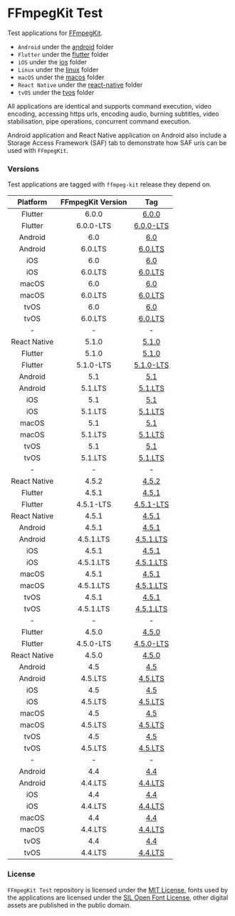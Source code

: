 # FFmpegKit Test

Test applications for [FFmpegKit](https://github.com/arthenica/ffmpeg-kit).

- `Android` under the [android](https://github.com/arthenica/ffmpeg-kit-test/tree/main/android) folder
- `Flutter` under the [flutter](https://github.com/arthenica/ffmpeg-kit-test/tree/main/flutter) folder
- `iOS` under the [ios](https://github.com/arthenica/ffmpeg-kit-test/tree/main/ios) folder
- `Linux` under the [linux](https://github.com/arthenica/ffmpeg-kit-test/tree/main/linux) folder
- `macOS` under the [macos](https://github.com/arthenica/ffmpeg-kit-test/tree/main/macos) folder
- `React Native` under the [react-native](https://github.com/arthenica/ffmpeg-kit-test/tree/main/react-native) folder
- `tvOS` under the [tvos](https://github.com/arthenica/ffmpeg-kit-test/tree/main/tvos) folder

All applications are identical and supports command execution, video encoding, accessing https urls, encoding audio,
burning subtitles, video stabilisation, pipe operations, concurrent command execution.

Android application and React Native application on Android also include a Storage Access Framework (SAF) tab to 
demonstrate how SAF uris can be used with `FFmpegKit`.

### Versions

Test applications are tagged with `ffmpeg-kit` release they depend on.

|  Platform | FFmpegKit Version |                                        Tag                                        |
| :----: |:-----------------:|:---------------------------------------------------------------------------------:|
| Flutter |     6.0.0      |     [6.0.0](https://github.com/arthenica/ffmpeg-kit-test/tree/flutter.v6.0.0)     |
| Flutter |     6.0.0-LTS     | [6.0.0-LTS](https://github.com/arthenica/ffmpeg-kit-test/tree/flutter.v6.0.0.lts) |
| Android |        6.0        |       [6.0](https://github.com/arthenica/ffmpeg-kit-test/tree/android.v6.0)       |
| Android |      6.0.LTS      |   [6.0.LTS](https://github.com/arthenica/ffmpeg-kit-test/tree/android.v6.0.lts)   |
| iOS |        6.0        |         [6.0](https://github.com/arthenica/ffmpeg-kit-test/tree/ios.v6.0)         |
| iOS |      6.0.LTS      |    [6.0.LTS](https://github.com/arthenica/ffmpeg-kit-test/tree/ios.v6.0.lts)    |
| macOS |        6.0        |       [6.0](https://github.com/arthenica/ffmpeg-kit-test/tree/macos.v6.0)       |
| macOS |      6.0.LTS      |   [6.0.LTS](https://github.com/arthenica/ffmpeg-kit-test/tree/macos.v6.0.lts)   |
| tvOS |        6.0        |       [6.0](https://github.com/arthenica/ffmpeg-kit-test/tree/tvos.v6.0)        |
| tvOS |      6.0.LTS      |   [6.0.LTS](https://github.com/arthenica/ffmpeg-kit-test/tree/tvos.v6.0.lts)    |
| - |         -         |                                         -                                         |
| React Native |       5.1.0       |     [5.1.0](https://github.com/arthenica/ffmpeg-kit-test/tree/react.native.v5.1.0)     |
| Flutter |       5.1.0       |     [5.1.0](https://github.com/arthenica/ffmpeg-kit-test/tree/flutter.v5.1.0)     |
| Flutter |     5.1.0-LTS     | [5.1.0-LTS](https://github.com/arthenica/ffmpeg-kit-test/tree/flutter.v5.1.0.lts) |
| Android |        5.1        |       [5.1](https://github.com/arthenica/ffmpeg-kit-test/tree/android.v5.1)       |
| Android |      5.1.LTS      |   [5.1.LTS](https://github.com/arthenica/ffmpeg-kit-test/tree/android.v5.1.lts)   |
| iOS |        5.1        |         [5.1](https://github.com/arthenica/ffmpeg-kit-test/tree/ios.v5.1)         |
| iOS |      5.1.LTS      |     [5.1.LTS](https://github.com/arthenica/ffmpeg-kit-test/tree/ios.v5.1.lts)     |
| macOS |        5.1        |        [5.1](https://github.com/arthenica/ffmpeg-kit-test/tree/macos.v5.1)        |
| macOS |      5.1.LTS      |    [5.1.LTS](https://github.com/arthenica/ffmpeg-kit-test/tree/macos.v5.1.lts)    |
| tvOS |        5.1        |        [5.1](https://github.com/arthenica/ffmpeg-kit-test/tree/tvos.v5.1)         |
| tvOS |      5.1.LTS      |    [5.1.LTS](https://github.com/arthenica/ffmpeg-kit-test/tree/tvos.v5.1.lts)     |
| - |         -         |                                         -                                         |
| React Native |       4.5.2       |  [4.5.2](https://github.com/arthenica/ffmpeg-kit-test/tree/react.native.v4.5.2)   |
| Flutter |       4.5.1       |     [4.5.1](https://github.com/arthenica/ffmpeg-kit-test/tree/flutter.v4.5.1)     |
| Flutter |     4.5.1-LTS     | [4.5.1-LTS](https://github.com/arthenica/ffmpeg-kit-test/tree/flutter.v4.5.1.lts) |
| React Native |       4.5.1       |  [4.5.1](https://github.com/arthenica/ffmpeg-kit-test/tree/react.native.v4.5.1)   |
| Android |       4.5.1       |     [4.5.1](https://github.com/arthenica/ffmpeg-kit-test/tree/android.v4.5.1)     |
| Android |     4.5.1.LTS     | [4.5.1.LTS](https://github.com/arthenica/ffmpeg-kit-test/tree/android.v4.5.1.lts) |
| iOS |       4.5.1       |       [4.5.1](https://github.com/arthenica/ffmpeg-kit-test/tree/ios.v4.5.1)       |
| iOS |     4.5.1.LTS     |   [4.5.1.LTS](https://github.com/arthenica/ffmpeg-kit-test/tree/ios.v4.5.1.lts)   |
| macOS |       4.5.1       |      [4.5.1](https://github.com/arthenica/ffmpeg-kit-test/tree/macos.v4.5.1)      |
| macOS |     4.5.1.LTS     |  [4.5.1.LTS](https://github.com/arthenica/ffmpeg-kit-test/tree/macos.v4.5.1.lts)  |
| tvOS |       4.5.1       |      [4.5.1](https://github.com/arthenica/ffmpeg-kit-test/tree/tvos.v4.5.1)       |
| tvOS |     4.5.1.LTS     |  [4.5.1.LTS](https://github.com/arthenica/ffmpeg-kit-test/tree/tvos.v4.5.1.lts)   |
| - |         -         |                                         -                                         |
| Flutter |       4.5.0       |     [4.5.0](https://github.com/arthenica/ffmpeg-kit-test/tree/flutter.v4.5.0)     |
| Flutter |     4.5.0-LTS     | [4.5.0-LTS](https://github.com/arthenica/ffmpeg-kit-test/tree/flutter.v4.5.0.lts) |
| React Native |       4.5.0       |  [4.5.0](https://github.com/arthenica/ffmpeg-kit-test/tree/react.native.v4.5.0)   |
| Android |        4.5        |       [4.5](https://github.com/arthenica/ffmpeg-kit-test/tree/android.v4.5)       |
| Android |      4.5.LTS      |   [4.5.LTS](https://github.com/arthenica/ffmpeg-kit-test/tree/android.v4.5.lts)   |
| iOS |        4.5        |         [4.5](https://github.com/arthenica/ffmpeg-kit-test/tree/ios.v4.5)         |
| iOS |      4.5.LTS      |     [4.5.LTS](https://github.com/arthenica/ffmpeg-kit-test/tree/ios.v4.5.lts)     |
| macOS |        4.5        |        [4.5](https://github.com/arthenica/ffmpeg-kit-test/tree/macos.v4.5)        |
| macOS |      4.5.LTS      |    [4.5.LTS](https://github.com/arthenica/ffmpeg-kit-test/tree/macos.v4.5.lts)    |
| tvOS |        4.5        |        [4.5](https://github.com/arthenica/ffmpeg-kit-test/tree/tvos.v4.5)         |
| tvOS |      4.5.LTS      |    [4.5.LTS](https://github.com/arthenica/ffmpeg-kit-test/tree/tvos.v4.5.lts)     |
| - |         -         |                                         -                                         |
| Android |        4.4        |       [4.4](https://github.com/arthenica/ffmpeg-kit-test/tree/android.v4.4)       |
| Android |      4.4.LTS      |   [4.4.LTS](https://github.com/arthenica/ffmpeg-kit-test/tree/android.v4.4.lts)   |
| iOS |        4.4        |         [4.4](https://github.com/arthenica/ffmpeg-kit-test/tree/ios.v4.4)         |
| iOS |      4.4.LTS      |     [4.4.LTS](https://github.com/arthenica/ffmpeg-kit-test/tree/ios.v4.4.lts)     |
| macOS |        4.4        |        [4.4](https://github.com/arthenica/ffmpeg-kit-test/tree/macos.v4.4)        |
| macOS |      4.4.LTS      |    [4.4.LTS](https://github.com/arthenica/ffmpeg-kit-test/tree/macos.v4.4.lts)    |
| tvOS |        4.4        |        [4.4](https://github.com/arthenica/ffmpeg-kit-test/tree/tvos.v4.4)         |
| tvOS |      4.4.LTS      |    [4.4.LTS](https://github.com/arthenica/ffmpeg-kit-test/tree/tvos.v4.4.lts)     |

### License

`FFmpegKit Test` repository is licensed under the [MIT License](https://opensource.org/licenses/MIT), fonts used by 
the applications are licensed under the [SIL Open Font License](https://opensource.org/licenses/OFL-1.1), other 
digital assets are published in the public domain.
